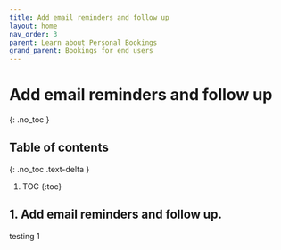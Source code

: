 ```yaml
---
title: Add email reminders and follow up
layout: home
nav_order: 3
parent: Learn about Personal Bookings
grand_parent: Bookings for end users
---
```

# Add email reminders and follow up
{: .no_toc }

## Table of contents
{: .no_toc .text-delta }

1. TOC
{:toc}


## 1. Add email reminders and follow up. ##
testing 1
